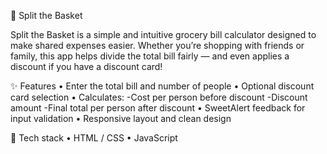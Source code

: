 🛒 Split the Basket

Split the Basket is a simple and intuitive grocery bill calculator designed to make shared expenses easier. Whether you’re shopping with friends or family, this app helps divide the total bill fairly — and even applies a discount if you have a discount card!

✨ Features
 • Enter the total bill and number of people
 • Optional discount card selection
 • Calculates:
 -Cost per person before discount
 -Discount amount
 -Final total per person after discount
 • SweetAlert feedback for input validation
 • Responsive layout and clean design

🧪 Tech stack
 • HTML / CSS
 • JavaScript